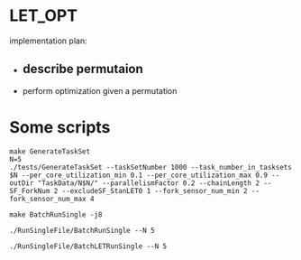 # LET_OPT
implementation plan:
- describe permutaion
    - 
- perform optimization given a permutation


# Some scripts
```
make GenerateTaskSet
N=5
./tests/GenerateTaskSet --taskSetNumber 1000 --task_number_in_tasksets $N --per_core_utilization_min 0.1 --per_core_utilization_max 0.9 --outDir "TaskData/N$N/" --parallelismFactor 0.2 --chainLength 2 --SF_ForkNum 2 --excludeSF_StanLET0 1 --fork_sensor_num_min 2 --fork_sensor_num_max 4

make BatchRunSingle -j8

./RunSingleFile/BatchRunSingle --N 5

./RunSingleFile/BatchLETRunSingle --N 5
```